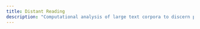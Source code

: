 ```yaml
---
title: Distant Reading
description: "Computational analysis of large text corpora to discern patterns, trends, and structures that are not apparent through close reading of individual texts"
---
```

